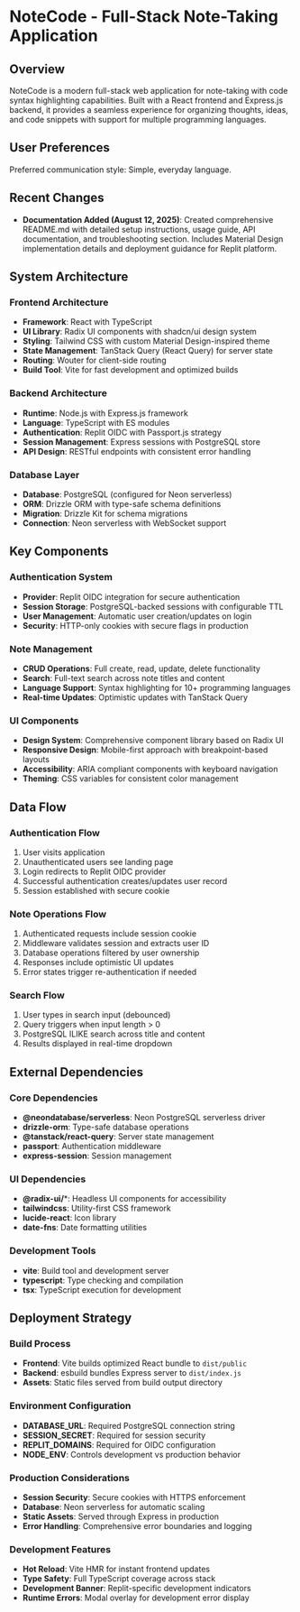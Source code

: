 # NoteCode - Full-Stack Note-Taking Application

## Overview

NoteCode is a modern full-stack web application for note-taking with code syntax highlighting capabilities. Built with a React frontend and Express.js backend, it provides a seamless experience for organizing thoughts, ideas, and code snippets with support for multiple programming languages.

## User Preferences

Preferred communication style: Simple, everyday language.

## Recent Changes

- **Documentation Added (August 12, 2025)**: Created comprehensive README.md with detailed setup instructions, usage guide, API documentation, and troubleshooting section. Includes Material Design implementation details and deployment guidance for Replit platform.

## System Architecture

### Frontend Architecture
- **Framework**: React with TypeScript
- **UI Library**: Radix UI components with shadcn/ui design system
- **Styling**: Tailwind CSS with custom Material Design-inspired theme
- **State Management**: TanStack Query (React Query) for server state
- **Routing**: Wouter for client-side routing
- **Build Tool**: Vite for fast development and optimized builds

### Backend Architecture
- **Runtime**: Node.js with Express.js framework
- **Language**: TypeScript with ES modules
- **Authentication**: Replit OIDC with Passport.js strategy
- **Session Management**: Express sessions with PostgreSQL store
- **API Design**: RESTful endpoints with consistent error handling

### Database Layer
- **Database**: PostgreSQL (configured for Neon serverless)
- **ORM**: Drizzle ORM with type-safe schema definitions
- **Migration**: Drizzle Kit for schema migrations
- **Connection**: Neon serverless with WebSocket support

## Key Components

### Authentication System
- **Provider**: Replit OIDC integration for secure authentication
- **Session Storage**: PostgreSQL-backed sessions with configurable TTL
- **User Management**: Automatic user creation/updates on login
- **Security**: HTTP-only cookies with secure flags in production

### Note Management
- **CRUD Operations**: Full create, read, update, delete functionality
- **Search**: Full-text search across note titles and content
- **Language Support**: Syntax highlighting for 10+ programming languages
- **Real-time Updates**: Optimistic updates with TanStack Query

### UI Components
- **Design System**: Comprehensive component library based on Radix UI
- **Responsive Design**: Mobile-first approach with breakpoint-based layouts
- **Accessibility**: ARIA compliant components with keyboard navigation
- **Theming**: CSS variables for consistent color management

## Data Flow

### Authentication Flow
1. User visits application
2. Unauthenticated users see landing page
3. Login redirects to Replit OIDC provider
4. Successful authentication creates/updates user record
5. Session established with secure cookie

### Note Operations Flow
1. Authenticated requests include session cookie
2. Middleware validates session and extracts user ID
3. Database operations filtered by user ownership
4. Responses include optimistic UI updates
5. Error states trigger re-authentication if needed

### Search Flow
1. User types in search input (debounced)
2. Query triggers when input length > 0
3. PostgreSQL ILIKE search across title and content
4. Results displayed in real-time dropdown

## External Dependencies

### Core Dependencies
- **@neondatabase/serverless**: Neon PostgreSQL serverless driver
- **drizzle-orm**: Type-safe database operations
- **@tanstack/react-query**: Server state management
- **passport**: Authentication middleware
- **express-session**: Session management

### UI Dependencies
- **@radix-ui/***: Headless UI components for accessibility
- **tailwindcss**: Utility-first CSS framework
- **lucide-react**: Icon library
- **date-fns**: Date formatting utilities

### Development Tools
- **vite**: Build tool and development server
- **typescript**: Type checking and compilation
- **tsx**: TypeScript execution for development

## Deployment Strategy

### Build Process
- **Frontend**: Vite builds optimized React bundle to `dist/public`
- **Backend**: esbuild bundles Express server to `dist/index.js`
- **Assets**: Static files served from build output directory

### Environment Configuration
- **DATABASE_URL**: Required PostgreSQL connection string
- **SESSION_SECRET**: Required for session security
- **REPLIT_DOMAINS**: Required for OIDC configuration
- **NODE_ENV**: Controls development vs production behavior

### Production Considerations
- **Session Security**: Secure cookies with HTTPS enforcement
- **Database**: Neon serverless for automatic scaling
- **Static Assets**: Served through Express in production
- **Error Handling**: Comprehensive error boundaries and logging

### Development Features
- **Hot Reload**: Vite HMR for instant frontend updates
- **Type Safety**: Full TypeScript coverage across stack
- **Development Banner**: Replit-specific development indicators
- **Runtime Errors**: Modal overlay for development error display